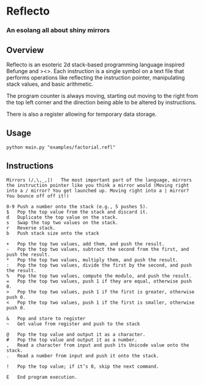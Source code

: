 # Reflecto
### An esolang all about shiny mirrors   
## Overview
Reflecto is an esoteric 2d stack-based programming language inspired Befunge and ><>. Each instruction is a single symbol on a text file that performs operations like reflecting the instruction pointer, manipulating stack values, and basic arithmetic.

The program counter is always moving, starting out moving to the right from the top left corner and the direction being able to be altered by instructions.

There is also a register allowing for temporary data storage.

## Usage
    python main.py "examples/factorial.refl"
## Instructions
    Mirrors (/,\,_,|)   The most important part of the language, mirrors the instruction pointer like you think a mirror would (Moving right into a / mirror? You get launched up. Moving right into a | mirror? You bounce off off it!)

    0-9	Push a number onto the stack (e.g., 5 pushes 5).
    $	Pop the top value from the stack and discard it.
    d	Duplicate the top value on the stack.
    s	Swap the top two values on the stack.
    r	Reverse stack.
    b	Push stack size onto the stack

    +	Pop the top two values, add them, and push the result.
    -	Pop the top two values, subtract the second from the first, and push the result.
    *	Pop the top two values, multiply them, and push the result.
    :	Pop the top two values, divide the first by the second, and push the result.
    %	Pop the top two values, compute the modulo, and push the result.
    =	Pop the top two values, push 1 if they are equal, otherwise push 0.
    >	Pop the top two values, push 1 if the first is greater, otherwise push 0.
    <	Pop the top two values, push 1 if the first is smaller, otherwise push 0.

    &   Pop and store to register 
    ~   Get value from register and push to the stack

    @	Pop the top value and output it as a character.
    #	Pop the top value and output it as a number.
    ,	Read a character from input and push its Unicode value onto the stack.
    .	Read a number from input and push it onto the stack.

    !	Pop the top value; if it’s 0, skip the next command.

    E	End program execution.

